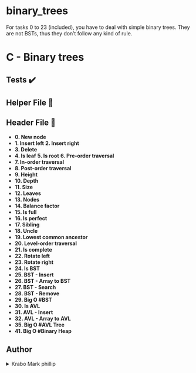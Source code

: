 # binary_trees
For tasks 0 to 23 (included), you have to deal with simple binary trees. They are not BSTs, thus they don’t follow any kind of rule.
# C - Binary trees
## Tests :heavy_check_mark:
## Helper File :raised_hands:
## Header File :file_folder:
* **0. New node**
* **1. Insert left**
**2. Insert right**
* **3. Delete**
* **4. Is leaf**
 **5. Is root**
 **6. Pre-order traversal**
 * **7. In-order traversal**
 * **8. Post-order traversal**
 * **9. Height**
* **10. Depth**
* **11. Size**
* **12. Leaves**
* **13. Nodes**
* **14. Balance factor**
* **15. Is full**
* **16. Is perfect**
* **17. Sibling**
* **18. Uncle**
* **19. Lowest common ancestor**
* **20. Level-order traversal**
* **21. Is complete**
* **22. Rotate left**
* **23. Rotate right**
* **24. Is BST**
* **25. BST - Insert**
* **26. BST - Array to BST**
* **27. BST - Search**
* **28. BST - Remove**
* **29. Big O #BST**
* **30. Is AVL**
* **31. AVL - Insert**
* **32. AVL - Array to AVL**
* **35. Big O #AVL Tree**
* **41. Big O #Binary Heap**

## Author
<details>
    <summary>Krabo Mark phillip</summary>
    <ul>
    <li><a href="https://github.com/markp-netengineer">Github</a></li>
    <li><a href="mailto:markphillipkirabo@gmail.com">e-mail</a></li>
    </ul>
</details>
